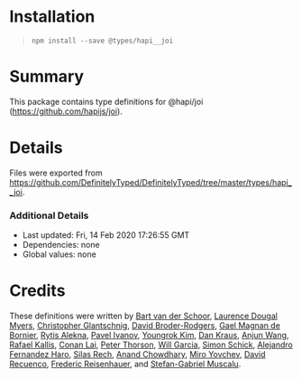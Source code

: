 # Installation
> `npm install --save @types/hapi__joi`

# Summary
This package contains type definitions for @hapi/joi (https://github.com/hapijs/joi).

# Details
Files were exported from https://github.com/DefinitelyTyped/DefinitelyTyped/tree/master/types/hapi__joi.

### Additional Details
 * Last updated: Fri, 14 Feb 2020 17:26:55 GMT
 * Dependencies: none
 * Global values: none

# Credits
These definitions were written by [Bart van der Schoor](https://github.com/Bartvds), [Laurence Dougal Myers](https://github.com/laurence-myers), [Christopher Glantschnig](https://github.com/cglantschnig), [David Broder-Rodgers](https://github.com/DavidBR-SW), [Gael Magnan de Bornier](https://github.com/GaelMagnan), [Rytis Alekna](https://github.com/ralekna), [Pavel Ivanov](https://github.com/schfkt), [Youngrok Kim](https://github.com/rokoroku), [Dan Kraus](https://github.com/dankraus), [Anjun Wang](https://github.com/wanganjun), [Rafael Kallis](https://github.com/rafaelkallis), [Conan Lai](https://github.com/aconanlai), [Peter Thorson](https://github.com/zaphoyd), [Will Garcia](https://github.com/thewillg), [Simon Schick](https://github.com/SimonSchick), [Alejandro Fernandez Haro](https://github.com/afharo), [Silas Rech](https://github.com/lenovouser), [Anand Chowdhary](https://github.com/AnandChowdhary), [Miro Yovchev](https://github.com/myovchev), [David Recuenco](https://github.com/RecuencoJones), [Frederic Reisenhauer](https://github.com/freisenhauer), and [Stefan-Gabriel Muscalu](https://github.com/legraphista).
